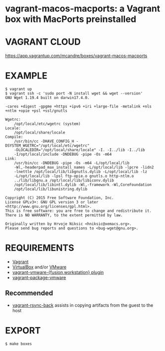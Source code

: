 # vagrant-macos-macports: a Vagrant box with MacPorts preinstalled

# VAGRANT CLOUD

https://app.vagrantup.com/mcandre/boxes/vagrant-macos-macports

# EXAMPLE

```console
$ vagrant up
$ vagrant ssh -c 'sudo port -N install wget && wget --version'
GNU Wget 1.19.4 built on darwin17.4.0.

-cares +digest -gpgme +https +ipv6 +iri +large-file -metalink +nls
+ntlm +opie +psl +ssl/gnutls

Wgetrc:
    /opt/local/etc/wgetrc (system)
Locale:
    /opt/local/share/locale
Compile:
    /usr/bin/cc -DHAVE_CONFIG_H -DSYSTEM_WGETRC="/opt/local/etc/wgetrc"
    -DLOCALEDIR="/opt/local/share/locale" -I. -I../lib -I../lib
    -I/opt/local/include -DNDEBUG -pipe -Os -m64
Link:
    /usr/bin/cc -DNDEBUG -pipe -Os -m64 -L/opt/local/lib
    -Wl,-headerpad_max_install_names -L/opt/local/lib -lpcre -lidn2
    -lnettle /opt/local/lib/libgnutls.dylib -L/opt/local/lib -lz
    -L/opt/local/lib -lpsl ftp-opie.o gnutls.o http-ntlm.o
    ../lib/libgnu.a /opt/local/lib/libiconv.dylib
    /opt/local/lib/libintl.dylib -Wl,-framework -Wl,CoreFoundation
    /opt/local/lib/libunistring.dylib

Copyright (C) 2015 Free Software Foundation, Inc.
License GPLv3+: GNU GPL version 3 or later
<http://www.gnu.org/licenses/gpl.html>.
This is free software: you are free to change and redistribute it.
There is NO WARRANTY, to the extent permitted by law.

Originally written by Hrvoje Niksic <hniksic@xemacs.org>.
Please send bug reports and questions to <bug-wget@gnu.org>.
```

# REQUIREMENTS

* [Vagrant](https://www.vagrantup.com)
* [VirtualBox](https://www.virtualbox.org/) and/or [VMware](https://www.vmware.com)
* [vagrant-vmware-{fusion,workstation} plugin](https://www.vagrantup.com/vmware/index.html)
* [vagrant-package-vmware](https://github.com/bacongravy/vagrant-package-vmware)

## Recommended

* [vagrant-rsync-back](https://github.com/smerrill/vagrant-rsync-back) assists in copying artifacts from the guest to the host

# EXPORT

```console
$ make boxes
```
